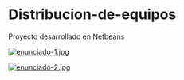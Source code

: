 # Distribucion-de-equipos

Proyecto desarrollado en Netbeans

[![enunciado-1.jpg](https://i.postimg.cc/BnBD8rW1/enunciado-1.jpg)](https://postimg.cc/4YnnqFxJ)

[![enunciado-2.jpg](https://i.postimg.cc/JnqdP6By/enunciado-2.jpg)](https://postimg.cc/MMnDGY5x)
